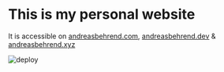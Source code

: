 # This is my personal website

It is accessible on  [andreasbehrend.com](https://andreasbehrend.com), [andreasbehrend.dev](https://andreasbehrend.dev) & [andreasbehrend.xyz](https://andreasbehrend.xyz)

![deploy](https://github.com/tuc0w/andreasbehrend.com/workflows/deploy/badge.svg?branch=main)
